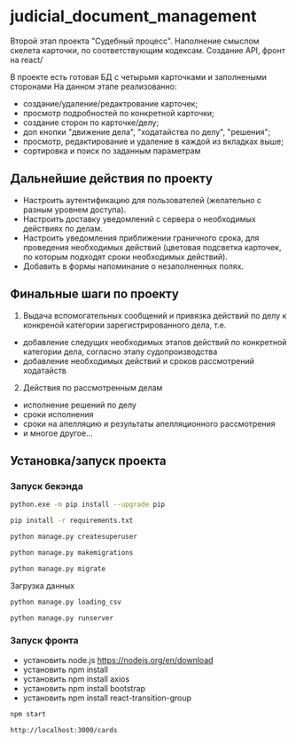 # judicial_document_management


Второй этап проекта "Судебный процесс". Наполнение смыслом скелета карточки, по соответствующим кодексам. Создание API, фронт на react/

В проекте есть готовая БД с четырьмя карточками и заполнеными сторонами
На данном этапе реализованно:
- создание/удаление/редактрование карточек;
- просмотр подробностей по конкретной карточки;
- создание сторон по карточке/делу;
- доп кнопки "движение дела", "ходатайства по делу", "решения";
- просмотр, редактирование и удаление в каждой из вкладках выше;
- сортировка и поиск по заданным параметрам

## Дальнейшие действия по проекту

- Настроить аутентификацию для пользователей (желательно с разным уровнем доступа).
- Настроить доставку уведомлений с сервера о необходимых действиях по делам.
- Настроить уведомления приближении граничного срока, для проведения необходимых действий (цветовая подсветка карточек, по которым подходят сроки необходимых действий).
- Добавить в формы напоминание о незаполненных полях.


## Финальные шаги по проекту
1. Выдача вспомогательных сообщений и привязка действий по делу к конкреной категории зарегистрированного дела, т.е.
- добавление следущих необходимых этапов действий по конкретной категории дела, согласно этапу судопроизводства
- добавление необходимых действий и сроков рассмотрений ходатайств
2. Действия по рассмотренным делам
- исполнение решений по делу
- сроки исполнения
- сроки на апелляцию и результаты апелляционного рассмотрения
- и многое другое...

## Установка/запуск проекта

### Запуск бекэнда
```sh
python.exe -m pip install --upgrade pip
```
```sh
pip install -r requirements.txt
```
```sh
python manage.py createsuperuser
```
```sh
python manage.py makemigrations
```
```sh
python manage.py migrate
```
Загрузка данных
```sh
python manage.py loading_csv
```
```sh
python manage.py runserver
```
### Запуск фронта
- установить node.js https://nodejs.org/en/download
- установить npm install
- установить npm install axios
- установить npm install bootstrap
- установить npm install react-transition-group

```sh
npm start
```

```sh
http://localhost:3000/cards
```